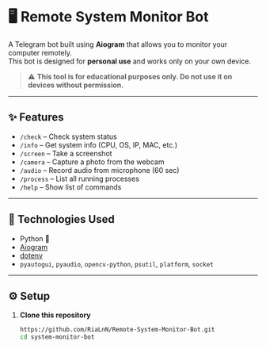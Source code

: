 # 🖥️ Remote System Monitor Bot

A Telegram bot built using **Aiogram** that allows you to monitor your computer remotely.  
This bot is designed for **personal use** and works only on your own device.

> ⚠️ **This tool is for educational purposes only. Do not use it on devices without permission.**

---

## ✨ Features

- `/check` – Check system status
- `/info` – Get system info (CPU, OS, IP, MAC, etc.)
- `/screen` – Take a screenshot
- `/camera` – Capture a photo from the webcam
- `/audio` – Record audio from microphone (60 sec)
- `/process` – List all running processes
- `/help` – Show list of commands

---

## 🧪 Technologies Used

- Python 🐍
- [Aiogram](https://docs.aiogram.dev/)
- [dotenv](https://pypi.org/project/python-dotenv/)
- `pyautogui`, `pyaudio`, `opencv-python`, `psutil`, `platform`, `socket`

---

## ⚙️ Setup

1. **Clone this repository**  
   ```bash
   https://github.com/RiaLnN/Remote-System-Monitor-Bot.git
   cd system-monitor-bot
